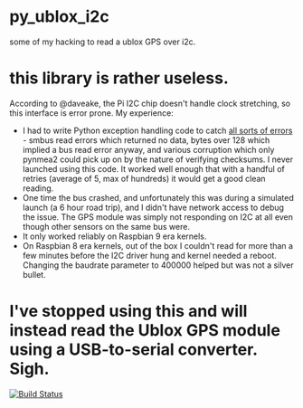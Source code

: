 # py_ublox_i2c

some of my hacking to read a ublox GPS over i2c.

# this library is rather useless.
According to @daveake, the Pi I2C chip doesn't handle clock stretching, so this interface is error prone.
My experience:
* I had to write Python exception handling code to catch [all sorts of errors](https://github.com/trickv/radio_flyer/blob/c55a8dbbe42c2548b1d5e1d0a66a81deffb526bf/main.py#L57) - smbus read errors which returned no data, bytes over 128 which implied a bus read error anyway, and various corruption which only pynmea2 could pick up on by the nature of verifying checksums.  I never launched using this code.  It worked well enough that with a handful of retries (average of 5, max of hundreds) it would get a good clean reading.
* One time the bus crashed, and unfortunately this was during a simulated launch (a 6 hour road trip), and I didn't have network access to debug the issue.  The GPS module was simply not responding on I2C at all even though other sensors on the same bus were.
* It only worked reliably on Raspbian 9 era kernels.
* On Raspbian 8 era kernels, out of the box I couldn't read for more than a few minutes before the I2C driver hung and kernel needed a reboot. Changing the baudrate parameter to 400000 helped but was not a silver bullet.

# I've stopped using this and will instead read the Ublox GPS module using a USB-to-serial converter. Sigh.

[![Build Status](https://travis-ci.org/trickv/py_ublox_i2c.png)](https://travis-ci.org/trickv/py_ublox_i2c)
